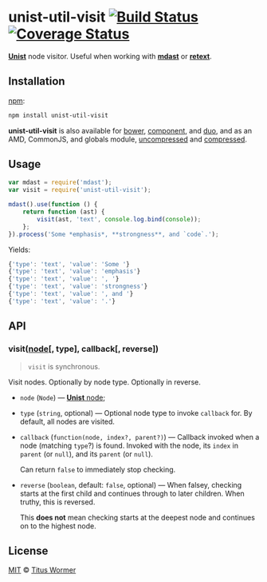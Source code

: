 # unist-util-visit [![Build Status](https://img.shields.io/travis/wooorm/unist-util-visit.svg)](https://travis-ci.org/wooorm/unist-util-visit) [![Coverage Status](https://img.shields.io/codecov/c/github/wooorm/unist-util-visit.svg)](https://codecov.io/github/wooorm/unist-util-visit?branch=master)

[**Unist**](https://github.com/wooorm/unist) node visitor. Useful when working
with [**mdast**](https://github.com/wooorm/mdast) or
[**retext**](https://github.com/wooorm/retext).

## Installation

[npm](https://docs.npmjs.com/cli/install):

```bash
npm install unist-util-visit
```

**unist-util-visit** is also available for [bower](http://bower.io/#install-packages),
[component](https://github.com/componentjs/component), and
[duo](http://duojs.org/#getting-started), and as an AMD, CommonJS, and globals
module, [uncompressed](unist-util-visit.js) and
[compressed](unist-util-visit.min.js).

## Usage

```js
var mdast = require('mdast');
var visit = require('unist-util-visit');

mdast().use(function () {
    return function (ast) {
        visit(ast, 'text', console.log.bind(console));
    };
}).process('Some *emphasis*, **strongness**, and `code`.');
```

Yields:

```js
{'type': 'text', 'value': 'Some '}
{'type': 'text', 'value': 'emphasis'}
{'type': 'text', 'value': ', '}
{'type': 'text', 'value': 'strongness'}
{'type': 'text', 'value': ', and '}
{'type': 'text', 'value': '.'}
```

## API

### visit([node](https://github.com/wooorm/unist#unist-nodes)\[, type\], callback\[, reverse\])

>   `visit` is synchronous.

Visit nodes. Optionally by node type. Optionally in reverse.

*   `node` (`Node`)
    — [**Unist** node](https://github.com/wooorm/unist#unist-nodes);

*   `type` (`string`, optional)
    — Optional node type to invoke `callback` for. By default, all nodes are
    visited.

*   `callback` (`function(node, index?, parent?)`)
    — Callback invoked when a node (matching `type`?) is found. Invoked with
    the node, its `index` in `parent` (or `null`), and its `parent` (or `null`).

    Can return `false` to immediately stop checking.

*   `reverse` (`boolean`, default: `false`, optional)
    — When falsey, checking starts at the first child and continues through
    to later children. When truthy, this is reversed.

    This **does not** mean checking starts at the deepest node and continues
    on to the highest node.

## License

[MIT](LICENSE) © [Titus Wormer](http://wooorm.com)
